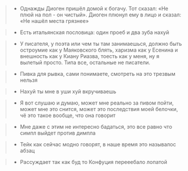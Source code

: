 > - Однажды Диоген пришёл домой к богачу. Тот сказал: «Не плюй на пол - он чистый». Диоген плюнул ему в лицо и сказал: «Не нашёл места грязнее»

> - Есть итальянская пословица: один проеб и два зуба нахуй

> - У писателя, у поэта или чем ты там занимаешься, должно быть остроумие как у Маяковского блять, харизма как у Есенина и внешность как у Киану Риазва, тоесть как у меня, ну я вылетый просто. Типа все, остальные не писатели.

> - Пивка для рывка, сами понимаете, смотреть на это трезвым нельзя

> - Нахуй ты мне в уши хуй вкручиваешь

> - Я вот слушаю и думаю, может мне реально за пивом пойти, может мне это снится, может это последствия моей белочки, чё это такое вообще, что она говорит

> - Мне даже с этим не интересно бадаться, это все равно что симпл выйдет против димпла

> - Тейк как сейчас модно говорят, в наше время это называлос абзац

> - Рассуждает так как буд то Конфуция перееебало лопатой